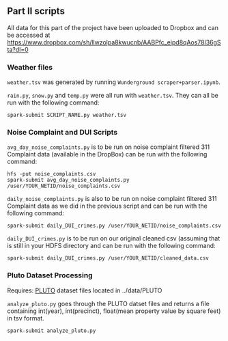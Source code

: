 ## Part II scripts
All data for this part of the project have been uploaded to Dropbox and can be accessed at https://www.dropbox.com/sh/llwzolpa8kwucnb/AABPfc_eipd8qAos78l36gSta?dl=0

### Weather files
`weather.tsv` was generated by running `Wunderground scraper+parser.ipynb`.

`rain.py`, `snow.py` and `temp.py` were all run with `weather.tsv`. They can all be run with the following command:

```
spark-submit SCRIPT_NAME.py weather.tsv
```

### Noise Complaint and DUI Scripts
`avg_day_noise_complaints.py` is to be run on noise complaint filtered 311 Complaint data (available in the DropBox) can be run with the following command:
```
hfs -put noise_complaints.csv
spark-submit avg_day_noise_complaints.py /user/YOUR_NETID/noise_complaints.csv
```

`daily_noise_complaints.py` is also to be run on noise complaint filtered 311 Complaint data as we did in the previous script and can be run with the following command:
```
spark-submit daily_DUI_crimes.py /user/YOUR_NETID/noise_complaints.csv
```

`daily_DUI_crimes.py` is to be run on our original cleaned csv (assuming that is still in your HDFS directory and can be run with the following command:
```
spark-submit daily_DUI_crimes.py /user/YOUR_NETID/cleaned_data.csv
```

### Pluto Dataset Processing
Requires: [PLUTO](https://www1.nyc.gov/site/planning/data-maps/open-data/dwn-pluto-mappluto.page) dataset files located in ../data/PLUTO

`analyze_pluto.py` goes through the PLUTO datset files and returns a file containing int(year), int(precinct), float(mean property value by square feet) in tsv format.
```
spark-submit analyze_pluto.py
```
